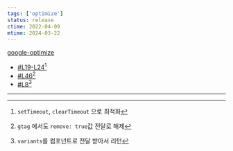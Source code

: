 ```yaml
---
tags: ['optimize']
status: release
ctime: 2022-04-09
mtime: 2024-03-22
---
```


[google-optimize](https://github.com/jaredLunde/react-hook/tree/master/packages/google-optimize)

- [#L19-L24](https://github.com/jaredLunde/react-hook/blob/master/packages/google-optimize/src/index.tsx#L19-L24)[^38-1]
- [#L46](https://github.com/jaredLunde/react-hook/blob/master/packages/google-optimize/src/index.tsx#L46)[^38-2]
- [#L8](https://github.com/jaredLunde/react-hook/blob/master/packages/google-optimize/src/index.tsx#L8)[^38-3]

---

[^38-1]: `setTimeout`, `clearTimeout` 으로 최적화
[^38-2]: `gtag` 에서도 `remove: true`값 전달로 해제
[^38-3]: `variants`를 컴포넌트로 전달 받아서 리턴